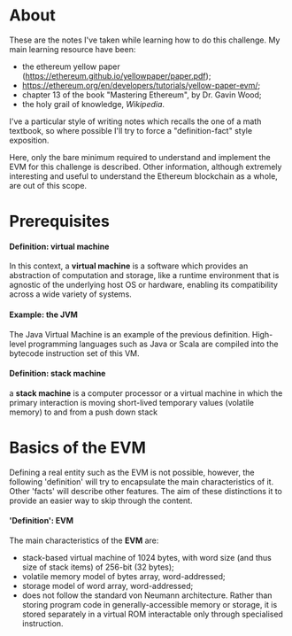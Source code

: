 
# About

These are the notes I've taken while learning how to do this challenge. My main learning resource have been:
- the ethereum yellow paper (https://ethereum.github.io/yellowpaper/paper.pdf);
- https://ethereum.org/en/developers/tutorials/yellow-paper-evm/;
- chapter 13 of the book "Mastering Ethereum", by Dr. Gavin Wood;
- the holy grail of knowledge, *Wikipedia*.

I've a particular style of writing notes which recalls the one of a math textbook, so where possible I'll try to force a "definition-fact" style exposition.

Here, only the bare minimum required to understand and implement the EVM for this challenge is described. Other information, although extremely interesting and useful to understand the Ethereum blockchain as a whole, are out of this scope.

# Prerequisites

#### Definition: virtual machine
In this context, a **virtual machine** is a software which provides an abstraction of computation and storage, like a runtime environment that is agnostic of the underlying host OS or hardware, enabling its compatibility across a wide variety of systems.

#### Example: the JVM
The Java Virtual Machine is an example of the previous definition. High-level programming languages such as Java or Scala are compiled into the bytecode instruction set of this VM.

#### Definition: stack machine
a **stack machine** is a computer processor or a virtual machine in which the primary interaction is moving short-lived temporary values (volatile memory) to and from a push down stack


# Basics of the EVM

Defining a real entity such as the EVM is not possible, however, the following 'definition' will try to encapsulate the main characteristics of it. Other 'facts' will describe other features. The aim of these distinctions it to provide an easier way to skip through the content.

#### 'Definition': EVM
The main characteristics of the **EVM** are:
- stack-based virtual machine of 1024 bytes, with word size (and thus size of stack items) of 256-bit (32 bytes);
- volatile memory model of bytes array, word-addressed;
- storage model of word array, word-addressed;
- does not follow the standard von Neumann architecture. Rather than storing program code in generally-accessible memory or storage, it is stored separately in a virtual ROM interactable only through specialised instruction.


